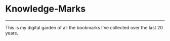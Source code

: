 # Knowledge-Marks 
----

This is my digital garden of all the bookmarks I've collected over the last 20 years.